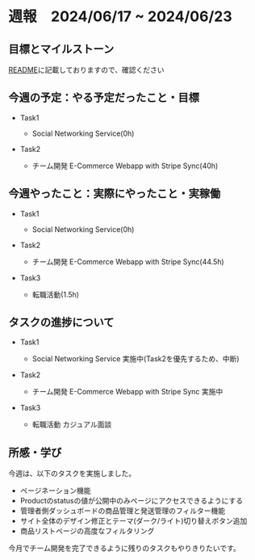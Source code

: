 # 週報　2024/06/17 ~ 2024/06/23

## 目標とマイルストーン
[README](https://github.com/Aki158/weekly-report/blob/main/README.md)に記載しておりますので、確認ください

## 今週の予定：やる予定だったこと・目標
- Task1
    - Social Networking Service(0h)

- Task2
    - チーム開発 E-Commerce Webapp with Stripe Sync(40h)

## 今週やったこと：実際にやったこと・実稼働

- Task1
    - Social Networking Service(0h)

- Task2
    - チーム開発 E-Commerce Webapp with Stripe Sync(44.5h)

- Task3
    - 転職活動(1.5h)

## タスクの進捗について

- Task1
    - Social Networking Service
        実施中(Task2を優先するため、中断)

- Task2
    - チーム開発 E-Commerce Webapp with Stripe Sync
        実施中

- Task3
    - 転職活動
        カジュアル面談

## 所感・学び

今週は、以下のタスクを実施しました。

- ページネーション機能
- Productのstatusの値が公開中のみページにアクセスできるようにする
- 管理者側ダッシュボードの商品管理と発送管理のフィルター機能
- サイト全体のデザイン修正とテーマ(ダーク/ライト)切り替えボタン追加
- 商品リストページの高度なフィルタリング

今月でチーム開発を完了できるように残りのタスクもやりきりたいです。